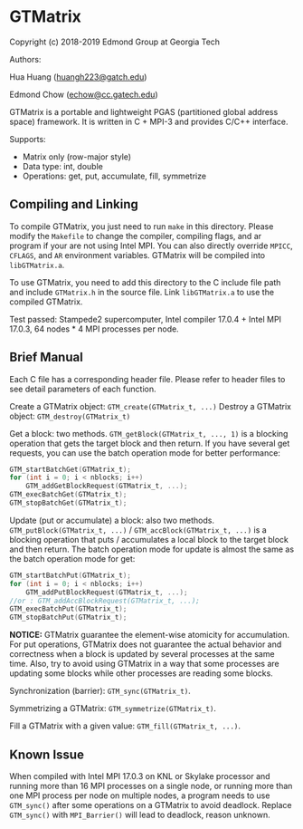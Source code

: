 # GTMatrix
Copyright (c) 2018-2019 Edmond Group at Georgia Tech

Authors:

Hua Huang ([huangh223@gatch.edu](mailto:huangh223@gatch.edu))

Edmond Chow ([echow@cc.gatech.edu](mailto:echow@cc.gatech.edu))

GTMatrix is a portable and lightweight PGAS (partitioned global address space) framework. It is written in C + MPI-3 and provides C/C++ interface.

Supports:

* Matrix only (row-major style)
* Data type: int, double
* Operations: get, put, accumulate, fill, symmetrize

## Compiling and Linking
To compile GTMatrix, you just need to run `make` in this directory. Please modify the `Makefile` to change the compiler, compiling flags, and ar program if your are not using Intel MPI. You can also directly override `MPICC`, `CFLAGS`, and `AR` environment variables. GTMatrix will be compiled into `libGTMatrix.a`. 

To use GTMatrix, you need to add this directory to the C include file path and include `GTMatrix.h` in the source file. Link `libGTMatrix.a` to use the compiled GTMatrix.

Test passed: Stampede2 supercomputer, Intel compiler 17.0.4 + Intel MPI 17.0.3, 64 nodes * 4 MPI processes per node.

## Brief Manual

Each C file has a corresponding header file. Please refer to header files to see detail parameters of each function. 


Create a GTMatrix object: `GTM_create(GTMatrix_t, ...)`
Destroy a GTMatrix object: `GTM_destroy(GTMatrix_t)`


Get a block: two methods. `GTM_getBlock(GTMatrix_t, ..., 1)` is a blocking operation that gets the target block and then return. If you have several get requests, you can use the batch operation mode for better performance:
```c
GTM_startBatchGet(GTMatrix_t);
for (int i = 0; i < nblocks; i++)
    GTM_addGetBlockRequest(GTMatrix_t, ...);
GTM_execBatchGet(GTMatrix_t);
GTM_stopBatchGet(GTMatrix_t);
```


Update (put or accumulate) a block: also two methods. `GTM_putBlock(GTMatrix_t, ...)` / `GTM_accBlock(GTMatrix_t, ...)` is a blocking operation that puts / accumulates a local block to the target block and then return. The batch operation mode for update is almost the same as the batch operation mode for get:
```c
GTM_startBatchPut(GTMatrix_t);
for (int i = 0; i < nblocks; i++)
    GTM_addPutBlockRequest(GTMatrix_t, ...);
//or : GTM_addAccBlockRequest(GTMatrix_t, ...);
GTM_execBatchPut(GTMatrix_t);
GTM_stopBatchPut(GTMatrix_t);
```
**NOTICE:** GTMatrix guarantee the element-wise atomicity for accumulation. For put operations, GTMatrix does not guarantee the actual behavior and correctness when a block is updated by several processes at the same time. Also, try to avoid using GTMatrix in a way that some processes are updating some blocks while other processes are reading some blocks. 


Synchronization (barrier): `GTM_sync(GTMatrix_t)`.


Symmetrizing a GTMatrix: `GTM_symmetrize(GTMatrix_t)`.


Fill a GTMatrix with a given value: `GTM_fill(GTMatrix_t, ...)`.


## Known Issue
When compiled with Intel MPI 17.0.3 on KNL or Skylake processor and running more than 16 MPI processes on a single node, or running more than one MPI process per node on multiple nodes, a program needs to use `GTM_sync()` after some operations on a GTMatrix to avoid deadlock. Replace `GTM_sync()` with `MPI_Barrier()` will lead to deadlock, reason unknown. 